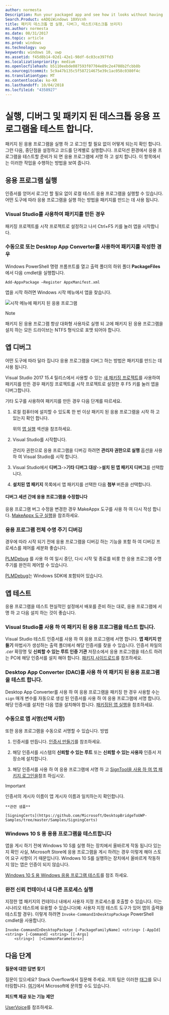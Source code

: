 ```yaml
---
author: normesta
Description: Run your packaged app and see how it looks without having to sign it. Then, set breakpoints and step through code. When you're ready to test your app in a production environment, sign your app and then install it.
Search.Product: eADQiWindows 10XVcnh
title: 패키지 데스크톱 앱 실행, 디버그, 테스트(데스크톱 브리지)
ms.author: normesta
ms.date: 08/31/2017
ms.topic: article
ms.prod: windows
ms.technology: uwp
keywords: windows 10, uwp
ms.assetid: f45d8b14-02d1-42e1-98df-6c03ce397fd3
ms.localizationpriority: medium
ms.openlocfilehash: b5110eebde087593f07704e89c2e4708b2fcbb8b
ms.sourcegitcommit: 5c9a47b135c5f587214675e39c1ac058c0380f4c
ms.translationtype: MT
ms.contentlocale: ko-KR
ms.lasthandoff: 10/04/2018
ms.locfileid: "4358927"
---
```

# <a name="run-debug-and-test-a-packaged-desktop-application"></a>실행, 디버그 및 패키지 된 데스크톱 응용 프로그램을 테스트 합니다.

패키지 된 응용 프로그램을 실행 하 고 로그인 할 필요 없이 어떻게 되는지 확인 합니다. 그런 다음, 중단점을 설정하고 코드를 단계별로 실행합니다. 프로덕션 환경에서 응용 프로그램을 테스트할 준비가 되 면 응용 프로그램에 서명 하 고 설치 합니다. 이 항목에서는 이러한 작업을 수행하는 방법을 보여 줍니다.

<a id="run-app" />

## <a name="run-your-application"></a>응용 프로그램 실행

인증서를 얻어서 로그인 할 필요 없이 로컬 테스트 응용 프로그램을 실행할 수 있습니다. 어떤 도구에 따라 응용 프로그램을 실행 하는 방법을 패키지를 만드는 데 사용 됩니다.

### <a name="you-created-the-package-by-using-visual-studio"></a>Visual Studio를 사용하여 패키지를 만든 경우

패키징 프로젝트를 시작 프로젝트로 설정하고 나서 Ctrl+F5 키를 눌러 앱을 시작합니다.

### <a name="you-created-the-package-manually-or-by-using-the-desktop-app-converter"></a>수동으로 또는 Desktop App Converter를 사용하여 패키지를 작성한 경우

Windows PowerShell 명령 프롬프트를 열고 출력 폴더의 하위 폴더 **PackageFiles**에서 다음 cmdlet을 실행합니다.

```
Add-AppxPackage –Register AppxManifest.xml
```
앱을 시작 하려면 Windows 시작 메뉴에서 앱을 찾습니다.

![시작 메뉴에 패키지 된 응용 프로그램](images/desktop-to-uwp/converted-app-installed.png)

> [!NOTE]
> 패키지 된 응용 프로그램 항상 대화형 사용자로 실행 되 고에 패키지 된 응용 프로그램을 설치 하는 모든 드라이브는 NTFS 형식으로 포맷 되어야 합니다.

## <a name="debug-your-app"></a>앱 디버그

어떤 도구에 따라 달라 집니다 응용 프로그램을 디버그 하는 방법은 패키지를 만드는 데 사용 됩니다.

Visual Studio 2017 15.4 릴리스에서 사용할 수 있는 [새 패키징 프로젝트](desktop-to-uwp-packaging-dot-net.md#new-packaging-project)를 사용하여 패키지를 만든 경우 패키징 프로젝트를 시작 프로젝트로 설정한 후 F5 키를 눌러 앱을 디버그합니다.

기타 도구를 사용하여 패키지를 만든 경우 다음 단계를 따르세요.

1. 로컬 컴퓨터에 설치할 수 있도록 한 번 이상 패키지 된 응용 프로그램을 시작 하 고 있는지 확인 합니다.

   위의 [앱 실행](#run-app) 섹션을 참조하세요.

2. Visual Studio를 시작합니다.

   관리자 권한으로 응용 프로그램을 디버깅 하려면 **관리자 권한으로 실행** 옵션을 사용 하 여 Visual Studio를 시작 합니다.

3. Visual Studio에서 **디버그**->**기타 디버그 대상**->**설치 된 앱 패키지 디버그**를 선택합니다.

4. **설치된 앱 패키지** 목록에서 앱 패키지를 선택한 다음 **첨부** 버튼을 선택합니다.

#### <a name="modify-your-application-in-between-debug-sessions"></a>디버그 세션 간에 응용 프로그램을 수정합니다

응용 프로그램 버그 수정을 변경한 경우 MakeAppx 도구를 사용 하 여 다시 작성 합니다. [MakeAppx 도구 실행](desktop-to-uwp-manual-conversion.md#make-appx)을 참조하세요.

### <a name="debug-the-entire-application-lifecycle"></a>응용 프로그램 전체 수명 주기 디버깅

경우에 따라 시작 되기 전에 응용 프로그램을 디버깅 하는 기능을 포함 하 여 디버깅 프로세스를 제어를 세분화 좋습니다.

[PLMDebug](https://msdn.microsoft.com/library/windows/hardware/jj680085(v=vs.85).aspx) 를 사용 하 여 일시 중단, 다시 시작 및 종료를 비롯 한 응용 프로그램 수명 주기를 완전히 제어할 수 있습니다.

[PLMDebug](https://msdn.microsoft.com/library/windows/hardware/jj680085(v=vs.85).aspx)는 Windows SDK에 포함되어 있습니다.

## <a name="test-your-app"></a>앱 테스트

응용 프로그램을 테스트 현실적인 설정에서 배포를 준비 하는 대로, 응용 프로그램에 서명 하 고 다음 설치 하는 것이 좋습니다.

### <a name="test-an-application-that-you-packaged-by-using-visual-studio"></a>Visual Studio를 사용 하 여 패키지 된 응용 프로그램을 테스트 합니다.

Visual Studio 테스트 인증서를 사용 하 여 응용 프로그램에 서명 합니다. **앱 패키지 만들기** 마법사가 생성하는 출력 폴더에서 해당 인증서를 찾을 수 있습니다. 인증서 파일의 *.cer* 확장명 및 **신뢰할 수 있는 루트 인증 기관** 저장소에서 응용 프로그램을 테스트 하려는 PC에 해당 인증서를 설치 해야 합니다. [패키지 사이드로드](../packaging/packaging-uwp-apps.md#sideload-your-app-package)를 참조하세요.

### <a name="test-an-application-that-you-packaged-by-using-the-desktop-app-converter-dac"></a>Desktop App Converter (DAC)를 사용 하 여 패키지 된 응용 프로그램을 테스트 합니다.

Desktop App Converter를 사용 하 여 응용 프로그램을 패키징 한 경우 사용할 수는 ``sign`` 매개 변수를 자동으로 생성 된 인증서를 사용 하 여 응용 프로그램에 서명 합니다. 해당 인증서를 설치한 다음 앱을 설치해야 합니다. [패키징된 앱 실행](desktop-to-uwp-run-desktop-app-converter.md#run-app)을 참조하세요.   


### <a name="manually-sign-apps-optional"></a>수동으로 앱 서명(선택 사항)

또한 응용 프로그램을 수동으로 서명할 수 있습니다. 방법

1. 인증서를 만듭니다. [인증서 만들기](../packaging/create-certificate-package-signing.md)를 참조하세요.

2. 해당 인증서를 시스템의 **신뢰할 수 있는 루트** 또는 **신뢰할 수 있는 사용자** 인증서 저장소에 설치합니다.

3. 해당 인증서를 사용 하 여 응용 프로그램에 서명 하 고 [SignTool을 사용 하 여 앱 패키지 로그인을](../packaging/sign-app-package-using-signtool.md)참조 하십시오.

  > [!IMPORTANT]
  > 인증서의 게시자 이름이 앱 게시자 이름과 일치하는지 확인합니다.

    **관련 샘플**

    [SigningCerts](https://github.com/Microsoft/DesktopBridgeToUWP-Samples/tree/master/Samples/SigningCerts)


### <a name="test-your-application-for-windows-10-s"></a>Windows 10 S 용 응용 프로그램을 테스트합니다

앱을 게시 하기 전에 Windows 10 S를 실행 하는 장치에서 올바르게 작동 됩니다 있는지 확인 사실, Microsoft Store에 응용 프로그램을 게시 하려는 경우 이렇게 해야 스토어 요구 사항이 기 때문입니다. Windows 10 S를 실행하는 장치에서 올바르게 작동하지 않는 앱은 인증이 되지 않습니다.

[Windows 10 S 용 Windows 응용 프로그램 테스트](https://docs.microsoft.com/windows/uwp/porting/desktop-to-uwp-test-windows-s)를 참조 하세요.

### <a name="run-another-process-inside-the-full-trust-container"></a>완전 신뢰 컨테이너 내 다른 프로세스 실행

지정한 앱 패키지의 컨테이너 내에서 사용자 지정 프로세스를 호출할 수 있습니다. 이는 시나리오 테스트에 유용할 수 있습니다(예: 사용자 지정 테스트 도구가 있어 앱의 출력을 테스트할 경우). 이렇게 하려면 ```Invoke-CommandInDesktopPackage``` PowerShell cmdlet을 사용합니다.

```CMD
Invoke-CommandInDesktopPackage [-PackageFamilyName] <string> [-AppId] <string> [-Command] <string> [[-Args]
    <string>]  [<CommonParameters>]
```

## <a name="next-steps"></a>다음 단계

**질문에 대한 답변 찾기**

질문이 있으세요? Stack Overflow에서 질문해 주세요. 저희 팀은 이러한 [태그](http://stackoverflow.com/questions/tagged/project-centennial+or+desktop-bridge)를 모니터링합니다. [여기](https://social.msdn.microsoft.com/Forums/en-US/home?filter=alltypes&sort=relevancedesc&searchTerm=%5BDesktop%20Converter%5D)에서 Microsoft에 문의할 수도 있습니다.

**피드백 제공 또는 기능 제안**

[UserVoice](https://wpdev.uservoice.com/forums/110705-universal-windows-platform/category/161895-desktop-bridge-centennial)를 참조하세요.
